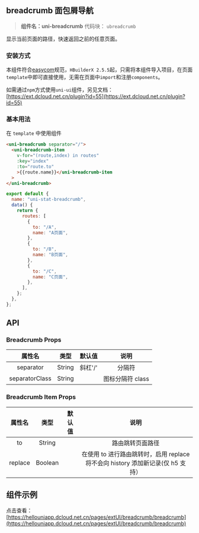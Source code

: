 ## breadcrumb 面包屑导航

> **组件名：uni-breadcrumb**
> 代码块： `ubreadcrumb`

显示当前页面的路径，快速返回之前的任意页面。

### 安装方式

本组件符合[easycom](https://uniapp.dcloud.io/collocation/pages?id=easycom)规范，`HBuilderX 2.5.5`起，只需将本组件导入项目，在页面`template`中即可直接使用，无需在页面中`import`和注册`components`。

如需通过`npm`方式使用`uni-ui`组件，另见文档：[https://ext.dcloud.net.cn/plugin?id=55](https://ext.dcloud.net.cn/plugin?id=55)

### 基本用法

在 `template` 中使用组件

```html
<uni-breadcrumb separator="/">
  <uni-breadcrumb-item
    v-for="(route,index) in routes"
    :key="index"
    :to="route.to"
    >{{route.name}}</uni-breadcrumb-item
  >
</uni-breadcrumb>
```

```js
export default {
  name: "uni-stat-breadcrumb",
  data() {
    return {
      routes: [
        {
          to: "/A",
          name: "A页面",
        },
        {
          to: "/B",
          name: "B页面",
        },
        {
          to: "/C",
          name: "C页面",
        },
      ],
    };
  },
};
```

## API

### Breadcrumb Props

|     属性名     |  类型  | 默认值  |       说明       |
| :------------: | :----: | :-----: | :--------------: |
|   separator    | String | 斜杠'/' |      分隔符      |
| separatorClass | String |         | 图标分隔符 class |

### Breadcrumb Item Props

| 属性名  |  类型   | 默认值 |                                      说明                                       |
| :-----: | :-----: | :----: | :-----------------------------------------------------------------------------: |
|   to    | String  |        |                                路由跳转页面路径                                 |
| replace | Boolean |        | 在使用 to 进行路由跳转时，启用 replace 将不会向 history 添加新记录(仅 h5 支持） |

## 组件示例

点击查看：[https://hellouniapp.dcloud.net.cn/pages/extUI/breadcrumb/breadcrumb](https://hellouniapp.dcloud.net.cn/pages/extUI/breadcrumb/breadcrumb)
